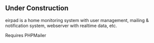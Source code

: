 ## Under Construction

eirpad is a home monitoring system with user management, mailing & notification system, webserver with realtime data, etc.

Requires PHPMailer
